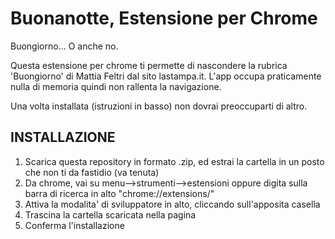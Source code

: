 # Buonanotte, Estensione per Chrome

Buongiorno... O anche no.

Questa estensione per chrome ti permette di nascondere la rubrica 'Buongiorno' di Mattia Feltri dal sito lastampa.it.
L'app occupa praticamente nulla di memoria quindi non rallenta la navigazione.

Una volta installata (istruzioni in basso) non dovrai preoccuparti di altro.


## INSTALLAZIONE
1. Scarica questa repository in formato .zip, ed estrai la cartella in un posto che non ti da fastidio (va tenuta)
2. Da chrome, vai su menu-->strumenti-->estensioni oppure digita sulla barra di ricerca in alto "chrome://extensions/"
3. Attiva la modalita' di sviluppatore in alto, cliccando sull'apposita casella
4. Trascina la cartella scaricata nella pagina
5. Conferma l'installazione
